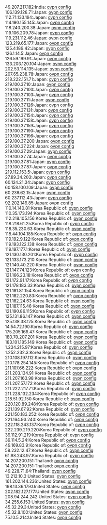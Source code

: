 49.207.217.182:India: [ovpn config](vpn/49_207_217_182.ovpn)  
106.139.128.71:Japan: [ovpn config](vpn/106_139_128_71.ovpn)  
112.71.133.194:Japan: [ovpn config](vpn/112_71_133_194.ovpn)  
114.190.155.145:Japan: [ovpn config](vpn/114_190_155_145.ovpn)  
118.240.200.38:Japan: [ovpn config](vpn/118_240_200_38.ovpn)  
119.106.209.78:Japan: [ovpn config](vpn/119_106_209_78.ovpn)  
119.231.112.46:Japan: [ovpn config](vpn/119_231_112_46.ovpn)  
123.219.65.177:Japan: [ovpn config](vpn/123_219_65_177.ovpn)  
125.4.189.42:Japan: [ovpn config](vpn/125_4_189_42.ovpn)  
126.1.14.5:Japan: [ovpn config](vpn/126_1_14_5.ovpn)  
126.59.199.91:Japan: [ovpn config](vpn/126_59_199_91.ovpn)  
133.203.120.104:Japan: [ovpn config](vpn/133_203_120_104.ovpn)  
202.53.114.135:Japan: [ovpn config](vpn/202_53_114_135.ovpn)  
207.65.238.78:Japan: [ovpn config](vpn/207_65_238_78.ovpn)  
218.222.151.71:Japan: [ovpn config](vpn/218_222_151_71.ovpn)  
219.100.37.10:Japan: [ovpn config](vpn/219_100_37_10.ovpn)  
219.100.37.100:Japan: [ovpn config](vpn/219_100_37_100.ovpn)  
219.100.37.103:Japan: [ovpn config](vpn/219_100_37_103.ovpn)  
219.100.37.11:Japan: [ovpn config](vpn/219_100_37_11.ovpn)  
219.100.37.126:Japan: [ovpn config](vpn/219_100_37_126.ovpn)  
219.100.37.131:Japan: [ovpn config](vpn/219_100_37_131.ovpn)  
219.100.37.154:Japan: [ovpn config](vpn/219_100_37_154.ovpn)  
219.100.37.158:Japan: [ovpn config](vpn/219_100_37_158.ovpn)  
219.100.37.159:Japan: [ovpn config](vpn/219_100_37_159.ovpn)  
219.100.37.190:Japan: [ovpn config](vpn/219_100_37_190.ovpn)  
219.100.37.196:Japan: [ovpn config](vpn/219_100_37_196.ovpn)  
219.100.37.200:Japan: [ovpn config](vpn/219_100_37_200.ovpn)  
219.100.37.224:Japan: [ovpn config](vpn/219_100_37_224.ovpn)  
219.100.37.29:Japan: [ovpn config](vpn/219_100_37_29.ovpn)  
219.100.37.74:Japan: [ovpn config](vpn/219_100_37_74.ovpn)  
219.100.37.81:Japan: [ovpn config](vpn/219_100_37_81.ovpn)  
219.100.37.87:Japan: [ovpn config](vpn/219_100_37_87.ovpn)  
219.112.153.5:Japan: [ovpn config](vpn/219_112_153_5.ovpn)  
27.89.34.203:Japan: [ovpn config](vpn/27_89_34_203.ovpn)  
60.124.21.34:Japan: [ovpn config](vpn/60_124_21_34.ovpn)  
60.158.100.109:Japan: [ovpn config](vpn/60_158_100_109.ovpn)  
60.236.62.15:Japan: [ovpn config](vpn/60_236_62_15.ovpn)  
60.237.112.43:Japan: [ovpn config](vpn/60_237_112_43.ovpn)  
92.202.149.85:Japan: [ovpn config](vpn/92_202_149_85.ovpn)  
110.14.140.81:Korea Republic of: [ovpn config](vpn/110_14_140_81.ovpn)  
110.35.173.194:Korea Republic of: [ovpn config](vpn/110_35_173_194.ovpn)  
112.218.105.156:Korea Republic of: [ovpn config](vpn/112_218_105_156.ovpn)  
118.218.61.25:Korea Republic of: [ovpn config](vpn/118_218_61_25.ovpn)  
118.35.230.63:Korea Republic of: [ovpn config](vpn/118_35_230_63.ovpn)  
118.44.104.185:Korea Republic of: [ovpn config](vpn/118_44_104_185.ovpn)  
119.192.9.122:Korea Republic of: [ovpn config](vpn/119_192_9_122.ovpn)  
119.193.122.138:Korea Republic of: [ovpn config](vpn/119_193_122_138.ovpn)  
119.197.177.1:Korea Republic of: [ovpn config](vpn/119_197_177_1.ovpn)  
121.130.130.201:Korea Republic of: [ovpn config](vpn/121_130_130_201.ovpn)  
121.133.173.210:Korea Republic of: [ovpn config](vpn/121_133_173_210.ovpn)  
121.140.40.220:Korea Republic of: [ovpn config](vpn/121_140_40_220.ovpn)  
121.147.74.123:Korea Republic of: [ovpn config](vpn/121_147_74_123.ovpn)  
121.166.23.18:Korea Republic of: [ovpn config](vpn/121_166_23_18.ovpn)  
121.172.91.17:Korea Republic of: [ovpn config](vpn/121_172_91_17.ovpn)  
121.178.183.33:Korea Republic of: [ovpn config](vpn/121_178_183_33.ovpn)  
121.181.81.154:Korea Republic of: [ovpn config](vpn/121_181_81_154.ovpn)  
121.182.220.83:Korea Republic of: [ovpn config](vpn/121_182_220_83.ovpn)  
121.182.24.63:Korea Republic of: [ovpn config](vpn/121_182_24_63.ovpn)  
121.187.115.46:Korea Republic of: [ovpn config](vpn/121_187_115_46.ovpn)  
121.190.86.115:Korea Republic of: [ovpn config](vpn/121_190_86_115.ovpn)  
125.131.86.147:Korea Republic of: [ovpn config](vpn/125_131_86_147.ovpn)  
125.138.38.125:Korea Republic of: [ovpn config](vpn/125_138_38_125.ovpn)  
14.54.72.190:Korea Republic of: [ovpn config](vpn/14_54_72_190.ovpn)  
175.205.169.47:Korea Republic of: [ovpn config](vpn/175_205_169_47.ovpn)  
180.70.207.201:Korea Republic of: [ovpn config](vpn/180_70_207_201.ovpn)  
183.101.185.149:Korea Republic of: [ovpn config](vpn/183_101_185_149.ovpn)  
1.234.215.97:Korea Republic of: [ovpn config](vpn/1_234_215_97.ovpn)  
1.252.232.3:Korea Republic of: [ovpn config](vpn/1_252_232_3.ovpn)  
210.108.197.112:Korea Republic of: [ovpn config](vpn/210_108_197_112.ovpn)  
210.178.254.145:Korea Republic of: [ovpn config](vpn/210_178_254_145.ovpn)  
211.107.66.222:Korea Republic of: [ovpn config](vpn/211_107_66_222.ovpn)  
211.203.134.91:Korea Republic of: [ovpn config](vpn/211_203_134_91.ovpn)  
211.207.163.98:Korea Republic of: [ovpn config](vpn/211_207_163_98.ovpn)  
211.207.57.172:Korea Republic of: [ovpn config](vpn/211_207_57_172.ovpn)  
211.222.217.71:Korea Republic of: [ovpn config](vpn/211_222_217_71.ovpn)  
211.228.132.234:Korea Republic of: [ovpn config](vpn/211_228_132_234.ovpn)  
218.51.92.150:Korea Republic of: [ovpn config](vpn/218_51_92_150.ovpn)  
220.120.89.248:Korea Republic of: [ovpn config](vpn/220_120_89_248.ovpn)  
221.139.67.92:Korea Republic of: [ovpn config](vpn/221_139_67_92.ovpn)  
221.150.183.252:Korea Republic of: [ovpn config](vpn/221_150_183_252.ovpn)  
221.164.93.240:Korea Republic of: [ovpn config](vpn/221_164_93_240.ovpn)  
222.118.243.137:Korea Republic of: [ovpn config](vpn/222_118_243_137.ovpn)  
222.239.219.220:Korea Republic of: [ovpn config](vpn/222_239_219_220.ovpn)  
39.112.91.219:Korea Republic of: [ovpn config](vpn/39_112_91_219.ovpn)  
39.114.5.24:Korea Republic of: [ovpn config](vpn/39_114_5_24.ovpn)  
49.169.83.9:Korea Republic of: [ovpn config](vpn/49_169_83_9.ovpn)  
58.232.12.47:Korea Republic of: [ovpn config](vpn/58_232_12_47.ovpn)  
61.98.243.97:Korea Republic of: [ovpn config](vpn/61_98_243_97.ovpn)  
14.207.200.151:Thailand: [ovpn config](vpn/14_207_200_151.ovpn)  
14.207.200.151:Thailand: [ovpn config](vpn/14_207_200_151.ovpn)  
49.228.71.64:Thailand: [ovpn config](vpn/49_228_71_64.ovpn)  
13.212.10.3:United States: [ovpn config](vpn/13_212_10_3.ovpn)  
161.202.144.236:United States: [ovpn config](vpn/161_202_144_236.ovpn)  
198.13.36.179:United States: [ovpn config](vpn/198_13_36_179.ovpn)  
202.182.127.177:United States: [ovpn config](vpn/202_182_127_177.ovpn)  
208.94.244.242:United States: [ovpn config](vpn/208_94_244_242.ovpn)  
34.255.6.153:United States: [ovpn config](vpn/34_255_6_153.ovpn)  
45.32.29.3:United States: [ovpn config](vpn/45_32_29_3.ovpn)  
45.32.8.100:United States: [ovpn config](vpn/45_32_8_100.ovpn)  
75.10.5.214:United States: [ovpn config](vpn/75_10_5_214.ovpn)  
